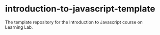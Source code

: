 # introduction-to-javascript-template
The template repository for the Introduction to Javascript course on Learning Lab.
